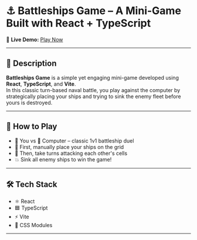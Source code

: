 # ⚓ Battleships Game – A Mini-Game Built with React + TypeScript

🔗 **Live Demo:** [Play Now](https://vitalina-korchova.github.io/battleships-game/)

---

## 📌 Description

**Battleships Game** is a simple yet engaging mini-game developed using **React**, **TypeScript**, and **Vite**.  
In this classic turn-based naval battle, you play against the computer by strategically placing your ships and trying to sink the enemy fleet before yours is destroyed.

---

## 🎯 How to Play

- 👤 You vs 🤖 Computer – classic 1v1 battleship duel  
- 🚢 First, manually place your ships on the grid  
- 🎯 Then, take turns attacking each other's cells  
- 💥 Sink all enemy ships to win the game!

---

## 🛠 Tech Stack

- ⚛️ React  
- 🟦 TypeScript  
- ⚡ Vite  
- 🎨 CSS Modules

---

